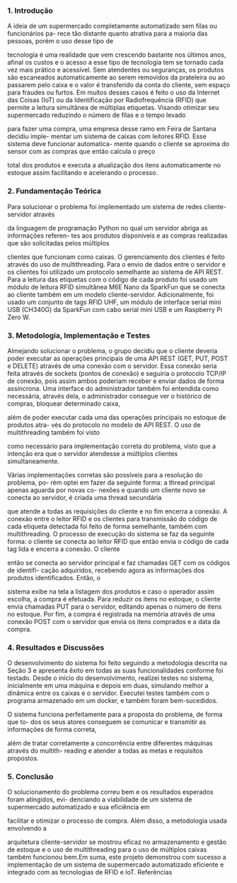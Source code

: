 ### 1. Introdução

A ideia de um supermercado completamente automatizado sem filas ou funcionários pa-
rece tão distante quanto atrativa para a maioria das pessoas, porém o uso desse tipo de

tecnologia é uma realidade que vem crescendo bastante nos últimos anos, afinal os custos
e o acesso a esse tipo de tecnologia tem se tornado cada vez mais prático e acessível.
Sem atendentes ou seguranças, os produtos são escaneados automaticamente ao
serem removidos da prateleira ou ao passarem pelo caixa e o valor é transferido da conta
do cliente, sem espaço para fraudes ou furtos. Em muitos desses casos é feito o uso da
Internet das Coisas (IoT) ou da Identificação por Radiofrequência (RFID) que permite a
leitura simultânea de múltiplas etiquetas.
Visando otimizar seu supermercado reduzindo o número de filas e o tempo levado

para fazer uma compra, uma empresa desse ramo em Feira de Santana decidiu imple-
mentar um sistema de caixas com leitores RFID. Esse sistema deve funcionar automatica-
mente quando o cliente se aproxima do sensor com as compras que então calcula o preço

total dos produtos e executa a atualização dos itens automaticamente no estoque assim
facilitando e acelerando o processo.
### 2. Fundamentação Teórica
Para solucionar o problema foi implementado um sistema de redes cliente-servidor através

da linguagem de programação Python no qual um servidor abriga as informações referen-
tes aos produtos disponíveis e as compras realizadas que são solicitadas pelos múltiplos

clientes que funcionam como caixas. O gerenciamento dos clientes é feito através do uso
de multithreading.
Para o envio de dados entre o servidor e os clientes foi utilizado um protocolo
semelhante ao sistema de API REST. Para a leitura das etiquetas com o código de cada
produto foi usado um módulo de leitura RFID simultânea M6E Nano da SparkFun que
se conecta ao cliente também em um modelo cliente-servidor. Adicionalmente, foi usado
um conjunto de tags RFID UHF, um módulo de interface serial mini USB (CH340G) da
SparkFun com cabo serial mini USB e um Raspberry Pi Zero W.

### 3. Metodologia, Implementação e Testes
Almejando solucionar o problema, o grupo decidiu que o cliente deveria poder executar
as operaçöes principais de uma API REST (GET, PUT, POST e DELETE) através de uma
conexão com o servidor. Essa conexão seria feita através de sockets (pontos de conexão)
e seguiria o protocolo TCP/IP de conexão, pois assim ambos poderiam receber e enviar
dados de forma assíncrona.
Uma interface do administrador também foi entendida como necessária, através
dela, o administrador consegue ver o histórico de compras, bloquear determinado caixa,

além de poder executar cada uma das operações principais no estoque de produtos atra-
vés do protocolo no modelo de API REST. O uso de multithreading também foi visto

como necessário para implementação correta do problema, visto que a intenção era que o
servidor atendesse a múltiplos clientes simultaneamente.

Várias implementações corretas são possíveis para a resolução do problema, po-
rém optei em fazer da seguinte forma: a thread principal apenas aguarda por novas co-
nexões e quando um cliente novo se conecta ao servidor, é criada uma thread secundária

que atende a todas as requisições do cliente e no fim encerra a conexão. A conexão entre
o leitor RFID e os clientes para transmissão do código de cada etiqueta detectada foi feito
de forma semelhante, também com multithreading.
O processo de execução do sistema se faz da seguinte forma: o cliente se conecta
ao leitor RFID que então envia o código de cada tag lida e encerra a conexão. O cliente

então se conecta ao servidor principal e faz chamadas GET com os códigos de identifi-
cação adquiridos, recebendo agora as informações dos produtos identificados. Então, o

sistema exibe na tela a listagem dos produtos e caso o operador assim escolha, a compra
é efetuada.
Para reduzir os itens no estoque, o cliente envia chamadas PUT para o servidor,
editando apenas o número de itens no estoque. Por fim, a compra é registrada na memória
através de uma conexão POST com o servidor que envia os itens comprados e a data da
compra.
### 4. Resultados e Discussões
O desenvolvimento do sistema foi feito seguindo a metodologia descrita na Seção 3 e
apresenta êxito em todas as suas funcionalidades conforme foi testado. Desde o início do
desenvolvimento, realizei testes no sistema, inicialmente em uma máquina e depois em
duas, simulando melhor a dinâmica entre os caixas e o servidor. Executei testes também
com o programa armazenado em um docker, e também foram bem-sucedidos.

O sistema funciona perfeitamente para a proposta do problema, de forma que to-
dos os seus atores conseguem se comunicar e transmitir as informações de forma correta,

além de tratar corretamente a concorrência entre diferentes máquinas através do multith-
reading e atender a todas as metas e requisitos propostos.

### 5. Conclusão

O solucionamento do problema correu bem e os resultados esperados foram atingidos, evi-
denciando a viabilidade de um sistema de supermercado automatizado e sua eficiência em

facilitar e otimizar o processo de compra. Além disso, a metodologia usada envolvendo a

arquitetura cliente-servidor se mostrou eficaz no armazenamento e gestão de estoque e o
uso de multithreading para o uso de múltiplos caixas também funcionou bem.Em suma,
este projeto demonstrou com sucesso a implementação de um sistema de supermercado
automatizado eficiente e integrado com as tecnologias de RFID e IoT.
Referências
